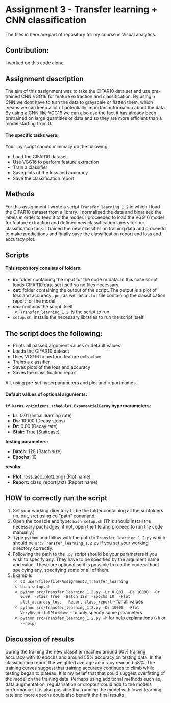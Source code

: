 # Assignment 3 - Transfer learning + CNN classification

The files in here are part of repository for my course in Visual analytics.

## Contribution:
I worked on this code alone. 

## Assignment description
The aim of this assignment was to take the CIFAR10 data set and use pre-trained CNN VGG16 for feature extraction and classification. By using a CNN we dont have to turn the data to grayscale or flatten them, which means we can keep a lot of potentially important information about the data. By using a CNN like VGG16 we can also use the fact it has already been pretrained on large quantities of data and so they are more efficient than a model starting from 0. 

#### The specific tasks were:
Your .py script should minimally do the following:
- Load the CIFAR10 dataset
- Use VGG16 to perform feature extraction
- Train a classifier
- Save plots of the loss and accuracy
- Save the classification report

## Methods
For this assignment I wrote a script `Transfer_learning_1.2` in which I load the CIFAR10 dataset from a library. I normalised the data and binarized the labels in order to feed it to the model. I proceeded to load the VGG16 model for feature extraction and defined new classification layers for our classification task. I trained the new classifier on training data and proceedd to make predicitions and finally save the classification report and loss and accuracy plot. 

## Scripts
#### This repository consists of folders:
- **in**: folder containing the input for the code or data. In this case script loads CIFAR10 data set itself so no files necessary. 
- **out**: folder containing the output of the script. The output is a plot of loss and accuracy `.png` as well as a `.txt`
          file containing the classification report for the model. 
- **src**: contains the script itself
  - `Transfer_learning_1.2`: is the script to run 
- `setup.sh`: installs the necessary libraries to run the script itself

## The script does the following:
- Prints all passed argument values or default values
- Loads the CIFAR10 dataset
- Uses VGG16 to perform feature extraction
- Trains a classifier
- Saves plots of the loss and accuracy
- Saves the classification report

All, using pre-set hyperparameters and plot and report names.

#### Default values of optional arguments:
**`tf.keras.optimizers.schedules.ExponentialDecay` hyperparameters:** 
- **Lr:** 0.01 (Initial learning rate)
- **Ds:** 10000 (Decay steps)
- **Dr:** 0.09 (Decay rate)
- **Stair:** True (Staircase)

**testing parameters:**
- **Batch:** 128 (Batch size)
- **Epochs:** 10

**results:**
- **Plot:** loss_acc_plot(.png) (Plot name)
- **Report:** class_report(.txt) (Report name)

## HOW to correctly run the script ##
1. Set your working directory to be the folder containing all the subfolders (in, out, src) using cd "path" command.
2. Open the console and type: `bash setup.sh` (This should install the necessary packadges, if not, open the file and proceed
    to run the code manually.)
2. Type `python` and follow with the path to `Transfer_learning_1.2.py` which should be `src/Transfer_learning_1.2.py` if you set your working directory correctly. 
3. Following the path to the `.py` script should be your parameters if you wish to specify any. They have to be specified by the argument name and value. These are optional so it is possible to run the code without speicying any, specifying some or all of them. 
4. Example: 
   - `cd user/file/file/Assignment3_Transfer_learning`
   - `bash setup.sh`
   - `python src/Transfer_learning_1.2.py -Lr 0.001 
                                          -Ds 10000 
                                          -Dr 0.09 
                                          -Stair True 
                                          -Batch 128 
                                          -Epochs 10 
                                          -Plot plot_accuracy_loss 
                                          -Report class_report` - for all values
   - `python src/Transfer_learning_1.2.py -Ds 10000 
                                          -Plot VeryBeautifulPlotName` - to only specify some parameters
   - `python src/Transfer_learning_1.2.py -h` for help explanations (`-h` or `--help`)

## Discussion of results
During the training the new classifier reached around 60% training accuracy with 10 epochs and around 55% accuracy on testing data. In the classification report the weighted average accuracy reached 58%. The training curves suggest that training accuracy continues to climb while testing began to plateau. It is my belief that that could suggest overfitting of the model on the training data. Perhaps using additional methods such as, data augmentation, regularisation or dropout could add to the models performance. It is also possible that running the model with lower learning rate and more epochs could also benefit the final results. 
